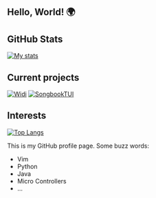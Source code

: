 ## Hello, World! 🌍

## GitHub Stats
[![My stats](https://github-readme-stats.vercel.app/api?username=valentingregoire&show_icons=true&theme=github_dark&hide_border=true)](https://github.com/valentingregoire)

## Current projects
[![Widi](https://github-readme-stats.vercel.app/api/pin/?username=valentingregoire&repo=Widi&theme=github_dark&hide_border=true)](https://github.com/valentingregoire/Widi)
[![SongbookTUI](https://github-readme-stats.vercel.app/api/pin/?username=valentingregoire&repo=SongbookTUI&theme=github_dark&hide_border=true)](https://github.com/valentingregoire/SongbookTUI)

## Interests

[![Top Langs](https://github-readme-stats.vercel.app/api/top-langs/?username=valentingregoire&layout=pie&theme=github_dark&hide_border=true)](https://github.com/valentingregoire)

This is my GitHub profile page. Some buzz words:
* Vim
* Python
* Java
* Micro Controllers
* ...
